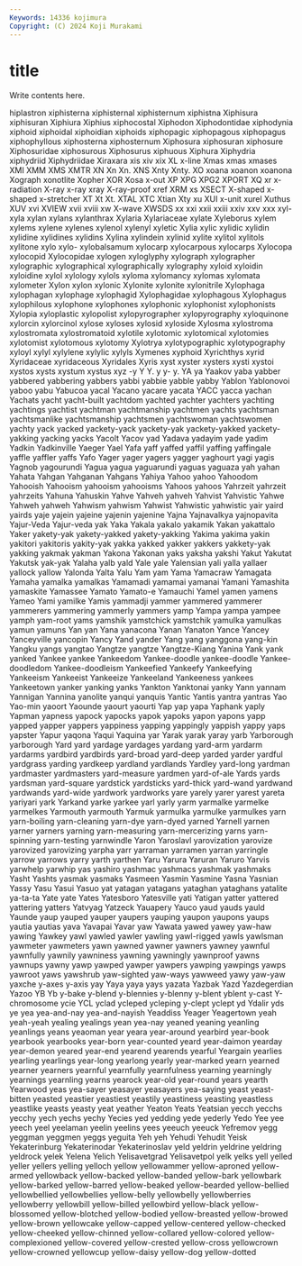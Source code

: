 ```yaml
---
Keywords: 14336 kojimura
Copyright: (C) 2024 Koji Murakami
---
```


# title

Write contents here.



hiplastron xiphisterna xiphisternal xiphisternum xiphistna Xiphisura xiphisuran Xiphiura Xiphius
xiphocostal Xiphodon Xiphodontidae xiphodynia xiphoid xiphoidal xiphoidian xiphoids xiphopagic xiphopagous
xiphopagus xiphophyllous xiphosterna xiphosternum Xiphosura xiphosuran xiphosure Xiphosuridae xiphosurous Xiphosurus
xiphuous Xiphura Xiphydria xiphydriid Xiphydriidae Xiraxara xis xiv xix XL
x-line Xmas xmas xmases XMI XMM XMS XMTR XN Xn
Xn. XNS Xnty Xnty. XO xoana xoanon xoanona Xograph xonotlite
Xopher XOR Xosa x-out XP XPG XPG2 XPORT XQ xr
x-radiation X-ray x-ray xray X-ray-proof xref XRM xs XSECT X-shaped
x-shaped x-stretcher XT Xt Xt. XTAL XTC Xtian Xty xu
XUI x-unit xurel Xuthus XUV xvi XVIEW xvii xviii xw
X-wave XWSDS xx xxi xxii xxiii xxiv xxv xxx xyl-
xyla xylan xylans xylanthrax Xylaria Xylariaceae xylate Xyleborus xylem xylems
xylene xylenes xylenol xylenyl xyletic Xylia xylic xylidic xylidin xylidine
xylidines xylidins Xylina xylindein xylinid xylite xylitol xylitols xylitone xylo
xylo- xylobalsamum xylocarp xylocarpous xylocarps Xylocopa xylocopid Xylocopidae xylogen xyloglyphy
xylograph xylographer xylographic xylographical xylographically xylography xyloid xyloidin xyloidine xylol
xylology xylols xyloma xylomancy xylomas xylomata xylometer Xylon xylon xylonic
Xylonite xylonite xylonitrile Xylophaga xylophagan xylophage xylophagid Xylophagidae xylophagous Xylophagus
xylophilous xylophone xylophones xylophonic xylophonist xylophonists Xylopia xyloplastic xylopolist xylopyrographer
xylopyrography xyloquinone xylorcin xylorcinol xylose xyloses xylosid xyloside Xylosma xylostroma
xylostromata xylostromatoid xylotile xylotomic xylotomical xylotomies xylotomist xylotomous xylotomy Xylotrya
xylotypographic xylotypography xyloyl xylyl xylylene xylylic xylyls Xymenes xyphoid Xyrichthys
xyrid Xyridaceae xyridaceous Xyridales Xyris xyst xyster xysters xysti xystoi
xystos xysts xystum xystus xyz -y Y Y. y y-
y. YA ya Yaakov yaba yabber yabbered yabbering yabbers yabbi
yabbie yabble yabby Yablon Yablonovoi yaboo yabu Yabucoa yacal Yacano
yacare yacata YACC yacca yachan Yachats yacht yacht-built yachtdom yachted
yachter yachters yachting yachtings yachtist yachtman yachtmanship yachtmen yachts yachtsman
yachtsmanlike yachtsmanship yachtsmen yachtswoman yachtswomen yachty yack yacked yackety-yack yackety-yak
yackety-yakked yackety-yakking yacking yacks Yacolt Yacov yad Yadava yadayim yade
yadim Yadkin Yadkinville Yaeger Yael Yafa yaff yaffed yaffil yaffing
yaffingale yaffle yaffler yaffs Yafo Yager yager yagers yagger yaghourt
yagi yagis Yagnob yagourundi Yagua yagua yaguarundi yaguas yaguaza yah
yahan Yahata Yahgan Yahganan Yahgans Yahiya Yahoo yahoo Yahoodom Yahooish
Yahooism yahooism yahooisms Yahoos yahoos Yahrzeit yahrzeit yahrzeits Yahuna Yahuskin
Yahve Yahveh yahveh Yahvist Yahvistic Yahwe Yahweh yahweh Yahwism yahwism
Yahwist Yahwistic yahwistic yair yaird yairds yaje yajein yajeine yajenin
yajenine Yajna Yajnavalkya yajnopavita Yajur-Veda Yajur-veda yak Yaka Yakala yakalo
yakamik Yakan yakattalo Yaker yakety-yak yakety-yakked yakety-yakking Yakima yakima yakin
yakitori yakitoris yakity-yak yakka yakked yakker yakkers yakkety-yak yakking yakmak
yakman Yakona Yakonan yaks yaksha yakshi Yakut Yakutat Yakutsk yak-yak
Yalaha yalb yald Yale yale Yalensian yali yalla yallaer yallock
yallow Yalonda Yalta Yalu Yam yam Yama Yamacraw Yamagata Yamaha
yamalka yamalkas Yamamadi yamamai yamanai Yamani Yamashita yamaskite Yamassee Yamato
Yamato-e Yamauchi Yamel yamen yamens Yameo Yami yamilke Yamis yammadji
yammer yammered yammerer yammerers yammering yammerly yammers yamp Yampa yampa
yampee yamph yam-root yams yamshik yamstchick yamstchik yamulka yamulkas yamun
yamuns Yan yan Yana yanacona Yanan Yanaton Yance Yancey Yanceyville
yancopin Yancy Yand yander Yang yang yanggona yang-kin Yangku yangs
yangtao Yangtze yangtze Yangtze-Kiang Yanina Yank yank yanked Yankee yankee
Yankeedom Yankee-doodle yankee-doodle Yankee-doodledom Yankee-doodleism Yankeefied Yankeefy Yankeefying Yankeeism Yankeeist
Yankeeize Yankeeland Yankeeness yankees Yankeetown yanker yanking yanks Yankton Yanktonai
yanky Yann yannam Yannigan Yannina yanolite yanqui yanquis Yantic Yantis
yantra yantras Yao Yao-min yaoort Yaounde yaourt yaourti Yap yap
yapa Yaphank yaply Yapman yapness yapock yapocks yapok yapoks yapon
yapons yapp yapped yapper yappers yappiness yapping yappingly yappish yappy
yaps yapster Yapur yaqona Yaqui Yaquina yar Yarak yarak yaray
yarb Yarborough yarborough Yard yard yardage yardages yardang yard-arm yardarm
yardarms yardbird yardbirds yard-broad yard-deep yarded yarder yardful yardgrass yarding
yardkeep yardland yardlands Yardley yard-long yardman yardmaster yardmasters yard-measure yardmen
yard-of-ale Yards yards yardsman yard-square yardstick yardsticks yard-thick yard-wand yardwand
yardwands yard-wide yardwork yardworks yare yarely yarer yarest yareta yariyari
yark Yarkand yarke yarkee yarl yarly yarm yarmalke yarmelke yarmelkes
Yarmouth yarmouth Yarmuk yarmulka yarmulke yarmulkes yarn yarn-boiling yarn-cleaning yarn-dye
yarn-dyed yarned Yarnell yarnen yarner yarners yarning yarn-measuring yarn-mercerizing yarns
yarn-spinning yarn-testing yarnwindle Yaron Yaroslavl yarovization yarovize yarovized yarovizing yarpha
yarr yarraman yarramen yarran yarringle yarrow yarrows yarry yarth yarthen
Yaru Yarura Yaruran Yaruro Yarvis yarwhelp yarwhip yas yashiro yashmac
yashmacs yashmak yashmaks Yasht Yashts yasmak yasmaks Yasmeen Yasmin Yasmine
Yasna Yasnian Yassy Yasu Yasui Yasuo yat yatagan yatagans yataghan
yataghans yatalite ya-ta-ta Yate yate Yates Yatesboro Yatesville yati Yatigan
yatter yattered yattering yatters Yatvyag Yatzeck Yauapery Yauco yaud yauds
yauld Yaunde yaup yauped yauper yaupers yauping yaupon yaupons yaups
yautia yautias yava Yavapai Yavar yaw Yawata yawed yawey yaw-haw
yawing Yawkey yawl yawled yawler yawling yawl-rigged yawls yawlsman yawmeter
yawmeters yawn yawned yawner yawners yawney yawnful yawnfully yawnily yawniness
yawning yawningly yawnproof yawns yawnups yawny yawp yawped yawper yawpers
yawping yawpings yawps yawroot yaws yawshrub yaw-sighted yaw-ways yawweed yawy
yaw-yaw yaxche y-axes y-axis yay Yaya yaya yays yazata Yazbak
Yazd Yazdegerdian Yazoo YB Yb y-bake y-blend y-blennies y-blenny y-blent
yblent y-cast Y-chromosome ycie YCL yclad ycleped ycleping y-clept yclept
yd Ydalir yds ye yea yea-and-nay yea-and-nayish Yeaddiss Yeager Yeagertown
yeah yeah-yeah yealing yealings yean yea-nay yeaned yeaning yeanling yeanlings
yeans yeaoman year yeara year-around yearbird year-book yearbook yearbooks year-born
year-counted yeard year-daimon yearday year-demon yeared year-end yearend yearends yearful
Yeargain yearlies yearling yearlings year-long yearlong yearly year-marked yearn yearned
yearner yearners yearnful yearnfully yearnfulness yearning yearningly yearnings yearnling yearns
yearock year-old year-round years yearth Yearwood yeas yea-sayer yeasayer yeasayers
yea-saying yeast yeast-bitten yeasted yeastier yeastiest yeastily yeastiness yeasting yeastless
yeastlike yeasts yeasty yeat yeather Yeaton Yeats Yeatsian yecch yecchs
yecchy yech yechs yechy Yecies yed yedding yede yederly Yedo
Yee yee yeech yeel yeelaman yeelin yeelins yees yeeuch yeeuck
Yefremov yegg yeggman yeggmen yeggs yeguita Yeh yeh Yehudi Yehudit
Yeisk Yekaterinburg Yekaterinodar Yekaterinoslav yeld yeldrin yeldrine yeldring yeldrock yelek
Yelena Yelich Yelisavetgrad Yelisavetpol yelk yelks yell yelled yeller yellers
yelling yelloch yellow yellowammer yellow-aproned yellow-armed yellowback yellow-backed yellow-banded yellow-bark
yellowbark yellow-barked yellow-barred yellow-beaked yellow-bearded yellow-bellied yellowbellied yellowbellies yellow-belly yellowbelly
yellowberries yellowberry yellowbill yellow-billed yellowbird yellow-black yellow-blossomed yellow-blotched yellow-bodied yellow-breasted
yellow-browed yellow-brown yellowcake yellow-capped yellow-centered yellow-checked yellow-cheeked yellow-chinned yellow-collared yellow-colored
yellow-complexioned yellow-covered yellow-crested yellow-cross yellowcrown yellow-crowned yellowcup yellow-daisy yellow-dog yellow-dotted
